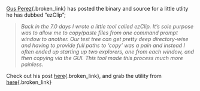 [Gus Perez](http://blogs.msdn.com/gusperez/){.broken_link} has posted the binary and source for a little utlity he has dubbed &#8220;ezClip&#8221;;

> _Back in the 7.0 days I wrote a little tool called ezClip. It&#8217;s sole purpose was to allow me to copy/paste files from one command prompt window to another. Our test tree can get pretty deep directory-wise and having to provide full paths to &#8216;copy&#8217; was a pain and instead I often ended up starting up two explorers, one from each window, and then copying via the GUI. This tool made this process much more painless._

Check out his post [here](http://blogs.msdn.com/gusperez/archive/2004/03/08/86383.aspx){.broken_link}, and grab the utility from [here](http://blogs.msdn.com/gusperez/articles/86378.aspx){.broken_link}